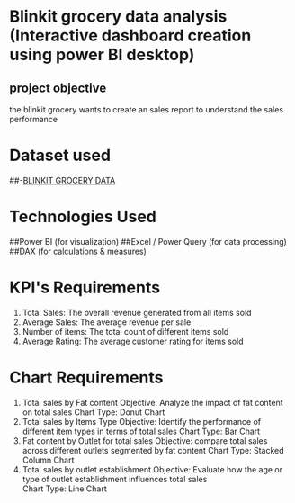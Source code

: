 # Blinkit grocery data analysis (Interactive dashboard creation using power BI desktop)

## project objective
the blinkit grocery wants to create an sales report to understand the sales performance

# Dataset used
##-<a href="https://drive.google.com/drive/folders/1mKh61zKVBnPJN0A5lc77osGNkmNa-loI">BLINKIT GROCERY DATA</a>

# Technologies Used
##Power BI (for visualization)
##Excel / Power Query (for data processing)
##DAX (for calculations & measures)

# KPI's Requirements
1) Total Sales: The overall revenue generated from all items sold
2) Average Sales: The average revenue per sale
3) Number of items: The total count of different items sold
4) Average Rating: The average customer rating for items sold

# Chart Requirements
1) Total sales by Fat content 
Objective: Analyze the impact of fat content on total sales
Chart Type: Donut Chart
2) Total sales by Items Type 
Objective: Identify the performance of different item types in terms of total sales
Chart Type: Bar Chart
3) Fat content by Outlet for total sales
Objective: compare total sales across different outlets segmented by fat content
Chart Type: Stacked Column Chart
5) Total sales by outlet establishment
Objective: Evaluate how the age or type of outlet establishment influences total sales                
Chart Type: Line Chart





   
